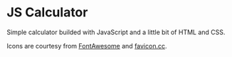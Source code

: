 # JS Calculator
Simple calculator builded with JavaScript and a little bit of HTML and CSS.

Icons are courtesy from <a target="_blank" href="https://fontawesome.com/">FontAwesome</a> and <a target="_blank" href="https://favicon.cc">favicon.cc</a>.
